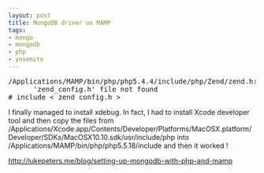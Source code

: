 ```yaml
---
layout: post
title: MongoDB driver on MAMP
tags:
- mongo
- mongodb
- php
- yosemite
---
```


<pre>
/Applications/MAMP/bin/php/php5.4.4/include/php/Zend/zend.h:51:11: fatal error: 
      'zend_config.h' file not found
# include < zend_config.h >
</pre>

I finally managed to install xdebug. In fact, I had to install Xcode developer tool and then copy the files from /Applications/Xcode.app/Contents/Developer/Platforms/MacOSX.platform/Developer/SDKs/MacOSX10.10.sdk/usr/include/php into /Applications/MAMP/bin/php/php5.5.18/include and then it worked !


http://lukepeters.me/blog/setting-up-mongodb-with-php-and-mamp
